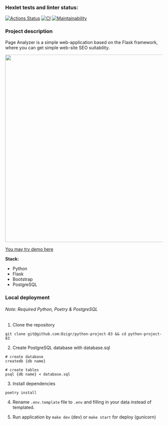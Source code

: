 ### Hexlet tests and linter status:
[![Actions Status](https://github.com/Dzigr/python-project-83/workflows/hexlet-check/badge.svg)](https://github.com/Dzigr/python-project-83/actions)
[![CI](https://github.com/Dzigr/python-project-83/actions/workflows/CI.yml/badge.svg)](https://github.com/Dzigr/python-project-83/actions/workflows/CI.yml)
[![Maintainability](https://api.codeclimate.com/v1/badges/3848d214bf1f21ace841/maintainability)](https://codeclimate.com/github/Dzigr/python-project-83/maintainability)


### Project description
Page Analyzer is a simple web-application based on the Flask framework, where you can get simple web-site SEO suitability.  

<img src='https://github.com/Dzigr/Lessons/blob/main/Images/page_analyzer.png' width='600'>

[You may try demo here](https://python-project-83-production-9756.up.railway.app/)


**Stack:**
* Python
* Flask
* Bootstrap
* PostgreSQL

### Local deployment
###### Note: Required Python, Poetry & PostgreSQL
1. Clone the repository
```comandline
git clone git@github.com:Dzigr/python-project-83 && cd python-project-83
```
2. Create PostgreSQL database with database.sql
```commandline
# create database
createdb {db name}

# create tables
psql {db name} < database.sql
```
3. Install dependencies
```commandline
poetry install
```
4. Rename `.env.template` file to `.env`  and filling in your data instead of templated.

5. Run application by `make dev` (dev) or `make start` for deploy (gunicorn)

